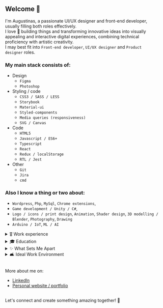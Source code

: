 ## Welcome 👋

I'm Augustinas, a passionate UI/UX designer and front-end developer, usually filling both roles effectively.<br>
I love 💖 building things and transforming innovative ideas into visually appealing and interactive digital experiences, combining technical proficiency with artistic creativity.<br>
I may best fit into `Front-end developer`, `UI/UX designer` and `Product designer` roles.<br>

### My main stack consists of:

- Design
  - `Figma`
  - `Photoshop`
- Styling / code
  - `CSS3 / SASS / LESS`
  - `Storybook`
  - `Material-ui`
  - `Styled-components`
  - `Media queries (responsiveness)`
  - `SVG / Canvas`
- Code
  - `HTML5`
  - `Javascript / ES6+`
  - `Typescript`
  - `React`
  - `Redux / localStorage`
  - `RTL / Jest`
- Other
  - `Git`
  - `Jira`
  - `cmd`

### Also I know a thing or two about:
- `Wordpress`, `Php`, `MySql`, `Chrome extensions`,<br>
- `Game development / Unity / C#`,<br>
- `Logo / icons / print design`, `Animation`, `Shader design`, `3D modelling / Blender`, `Photography`, `Drawing`<br>
- `Arduino / IoT`, `ML / AI`<br>

<details>
  <summary>🎖️ Work experience</summary>

> ***Freelance***<br>
> Jan 2023 - Present<br>
> Leveling up front-end development skills & beyond

> ***Syntropy***<br>
> Aug 2020 - Nov 2022<br>
> React + Typescript app development

> ***SolutionLab***<br>
> Dec 2017 - Feb 2020<br>
> React + Typescript app development

> ***Freelance***<br>
> Jan 2015 - Dec 2017<br>
> Wordpress websites, game development

> ***Kemdu***<br>
> Dec 2013 - Jan 2015<br>
> Graphic design, web development

> ***Childhood***<br>
> Jul 2001<br>
> Wrote my first Pascal program code on a sheet of paper. The program picked numbers for a lottery ticket for you. It worked beautifully when I ran it on a computer 🪄
</details>


<details>
  <summary>🎓 Education</summary>

```
- BA degree in information sciences
- Natural self-learner

Languages:
Lithuanian: Native
English: Working proficiency
```
</details>

<details>
  <summary>✨ What Sets Me Apart</summary>

```
- I find creative solutions to complex challenges, making me a reliable resource for problem-solving.
- I articulate ideas clearly, fostering collaboration and understanding within teams.
- I quickly translate ideas into prototypes, bringing concepts to life efficiently.
- I adapt to new technologies and techniques with enthusiasm, driven by a passion for learning.
```
</details>

<details>
  <summary>🛋️ Ideal Work Environment</summary>

```
- I thrive when given the freedom to innovate and explore creative solutions.
- I enjoy both sharing my knowledge and learning from my peers.
- I believe in a workplace where my contributions and individuality are respected and appreciated.
```
</details>

<br>

More about me on:
- [LinkedIn](https://www.linkedin.com/in/augustinas-keturakis/)
- [Personal website / portfolio](www.workshopai.lt)

<br>
Let's connect and create something amazing together! 🚀